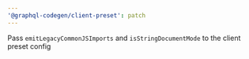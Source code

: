 ```yaml
---
'@graphql-codegen/client-preset': patch
---
```


Pass `emitLegacyCommonJSImports` and `isStringDocumentMode` to the client preset config
